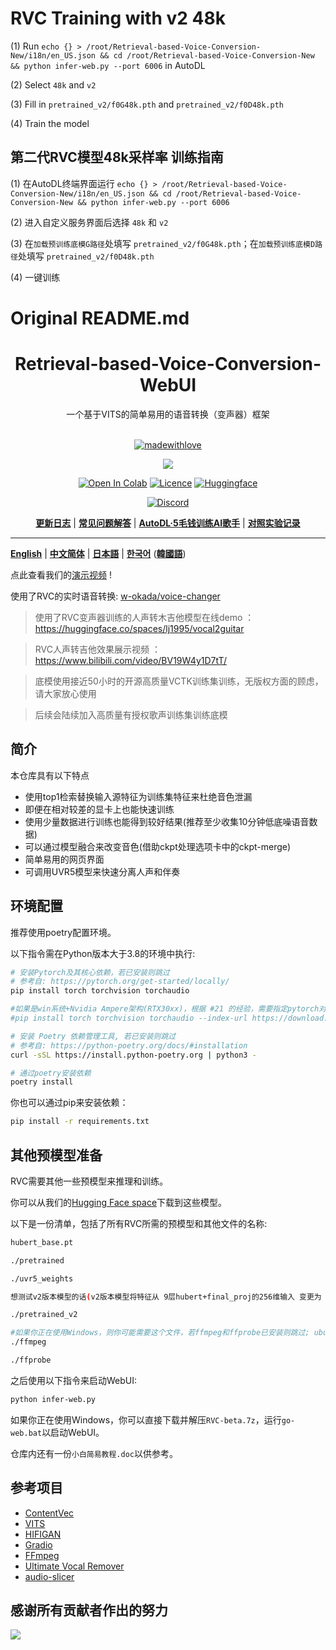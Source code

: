# RVC Training with v2 48k

(1) Run `echo {} > /root/Retrieval-based-Voice-Conversion-New/i18n/en_US.json && cd /root/Retrieval-based-Voice-Conversion-New && python infer-web.py --port 6006` in AutoDL

(2) Select `48k` and `v2`

(3) Fill in `pretrained_v2/f0G48k.pth` and `pretrained_v2/f0D48k.pth`

(4) Train the model

## 第二代RVC模型48k采样率 训练指南

(1) 在AutoDL终端界面运行 `echo {} > /root/Retrieval-based-Voice-Conversion-New/i18n/en_US.json && cd /root/Retrieval-based-Voice-Conversion-New && python infer-web.py --port 6006`

(2) 进入自定义服务界面后选择 `48k` 和 `v2`

(3) 在`加载预训练底模G路径`处填写 `pretrained_v2/f0G48k.pth`；在`加载预训练底模D路径`处填写 `pretrained_v2/f0D48k.pth`

(4) 一键训练

# Original README.md

<div align="center">

<h1>Retrieval-based-Voice-Conversion-WebUI</h1>
一个基于VITS的简单易用的语音转换（变声器）框架<br><br>

[![madewithlove](https://forthebadge.com/images/badges/built-with-love.svg)](https://github.com/RVC-Project/Retrieval-based-Voice-Conversion-WebUI)

<img src="https://counter.seku.su/cmoe?name=rvc&theme=r34" /><br>

[![Open In Colab](https://img.shields.io/badge/Colab-F9AB00?style=for-the-badge&logo=googlecolab&color=525252)](https://colab.research.google.com/github/RVC-Project/Retrieval-based-Voice-Conversion-WebUI/blob/main/Retrieval_based_Voice_Conversion_WebUI.ipynb)
[![Licence](https://img.shields.io/badge/LICENSE-MIT-green.svg?style=for-the-badge)](https://github.com/RVC-Project/Retrieval-based-Voice-Conversion-WebUI/blob/main/LICENSE)
[![Huggingface](https://img.shields.io/badge/🤗%20-Spaces-yellow.svg?style=for-the-badge)](https://huggingface.co/lj1995/VoiceConversionWebUI/tree/main/)

[![Discord](https://img.shields.io/badge/RVC%20Developers-Discord-7289DA?style=for-the-badge&logo=discord&logoColor=white)](https://discord.gg/HcsmBBGyVk)

[**更新日志**](https://github.com/RVC-Project/Retrieval-based-Voice-Conversion-WebUI/blob/main/docs/Changelog_CN.md) | [**常见问题解答**](https://github.com/RVC-Project/Retrieval-based-Voice-Conversion-WebUI/wiki/%E5%B8%B8%E8%A7%81%E9%97%AE%E9%A2%98%E8%A7%A3%E7%AD%94) | [**AutoDL·5毛钱训练AI歌手**](https://github.com/RVC-Project/Retrieval-based-Voice-Conversion-WebUI/wiki/Autodl%E8%AE%AD%E7%BB%83RVC%C2%B7AI%E6%AD%8C%E6%89%8B%E6%95%99%E7%A8%8B) | [**对照实验记录**](https://github.com/RVC-Project/Retrieval-based-Voice-Conversion-WebUI/wiki/Autodl%E8%AE%AD%E7%BB%83RVC%C2%B7AI%E6%AD%8C%E6%89%8B%E6%95%99%E7%A8%8B](https://github.com/RVC-Project/Retrieval-based-Voice-Conversion-WebUI/wiki/%E5%AF%B9%E7%85%A7%E5%AE%9E%E9%AA%8C%C2%B7%E5%AE%9E%E9%AA%8C%E8%AE%B0%E5%BD%95))

</div>

------

[**English**](./docs/README.en.md) | [**中文简体**](./README.md) | [**日本語**](./docs/README.ja.md) | [**한국어**](./docs/README.ko.md) ([**韓國語**](./docs/README.ko.han.md))

点此查看我们的[演示视频](https://www.bilibili.com/video/BV1pm4y1z7Gm/) !

使用了RVC的实时语音转换: [w-okada/voice-changer](https://github.com/w-okada/voice-changer)

> 使用了RVC变声器训练的人声转木吉他模型在线demo ：https://huggingface.co/spaces/lj1995/vocal2guitar

> RVC人声转吉他效果展示视频 ：https://www.bilibili.com/video/BV19W4y1D7tT/

> 底模使用接近50小时的开源高质量VCTK训练集训练，无版权方面的顾虑，请大家放心使用

> 后续会陆续加入高质量有授权歌声训练集训练底模

## 简介
本仓库具有以下特点
+ 使用top1检索替换输入源特征为训练集特征来杜绝音色泄漏
+ 即便在相对较差的显卡上也能快速训练
+ 使用少量数据进行训练也能得到较好结果(推荐至少收集10分钟低底噪语音数据)
+ 可以通过模型融合来改变音色(借助ckpt处理选项卡中的ckpt-merge)
+ 简单易用的网页界面
+ 可调用UVR5模型来快速分离人声和伴奏

## 环境配置
推荐使用poetry配置环境。

以下指令需在Python版本大于3.8的环境中执行:
```bash
# 安装Pytorch及其核心依赖，若已安装则跳过
# 参考自: https://pytorch.org/get-started/locally/
pip install torch torchvision torchaudio

#如果是win系统+Nvidia Ampere架构(RTX30xx)，根据 #21 的经验，需要指定pytorch对应的cuda版本
#pip install torch torchvision torchaudio --index-url https://download.pytorch.org/whl/cu117

# 安装 Poetry 依赖管理工具, 若已安装则跳过
# 参考自: https://python-poetry.org/docs/#installation
curl -sSL https://install.python-poetry.org | python3 -

# 通过poetry安装依赖
poetry install
```

你也可以通过pip来安装依赖：
```bash
pip install -r requirements.txt
```

## 其他预模型准备
RVC需要其他一些预模型来推理和训练。

你可以从我们的[Hugging Face space](https://huggingface.co/lj1995/VoiceConversionWebUI/tree/main/)下载到这些模型。

以下是一份清单，包括了所有RVC所需的预模型和其他文件的名称:
```bash
hubert_base.pt

./pretrained 

./uvr5_weights

想测试v2版本模型的话(v2版本模型将特征从 9层hubert+final_proj的256维输入 变更为 12层hubert的768维输入，并且增加了3个周期鉴别器)，需要额外下载

./pretrained_v2 

#如果你正在使用Windows，则你可能需要这个文件，若ffmpeg和ffprobe已安装则跳过; ubuntu/debian 用户可以通过apt install ffmpeg来安装这2个库
./ffmpeg

./ffprobe
```
之后使用以下指令来启动WebUI:
```bash
python infer-web.py
```
如果你正在使用Windows，你可以直接下载并解压`RVC-beta.7z`，运行`go-web.bat`以启动WebUI。

仓库内还有一份`小白简易教程.doc`以供参考。

## 参考项目
+ [ContentVec](https://github.com/auspicious3000/contentvec/)
+ [VITS](https://github.com/jaywalnut310/vits)
+ [HIFIGAN](https://github.com/jik876/hifi-gan)
+ [Gradio](https://github.com/gradio-app/gradio)
+ [FFmpeg](https://github.com/FFmpeg/FFmpeg)
+ [Ultimate Vocal Remover](https://github.com/Anjok07/ultimatevocalremovergui)
+ [audio-slicer](https://github.com/openvpi/audio-slicer)

## 感谢所有贡献者作出的努力
<a href="https://github.com/RVC-Project/Retrieval-based-Voice-Conversion-WebUI/graphs/contributors" target="_blank">
  <img src="https://contrib.rocks/image?repo=RVC-Project/Retrieval-based-Voice-Conversion-WebUI" />
</a>
